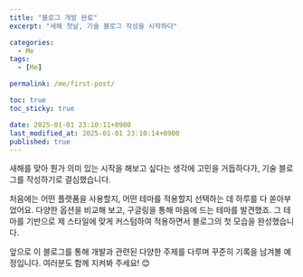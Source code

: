 ```yaml
---
title: "블로그 개발 완료"
excerpt: "새해 첫날, 기술 블로그 작성을 시작하다"

categories:
  - Me
tags:
  - [Me]

permalink: /me/first-post/

toc: true
toc_sticky: true

date: 2025-01-01 23:10:11+0900
last_modified_at: 2025-01-01 23:10:14+0900
published: true
---
```


새해를 맞아 뭔가 의미 있는 시작을 해보고 싶다는 생각에 고민을 거듭하다가, 기술 블로그를 작성하기로 결심했습니다.

처음에는 어떤 플랫폼을 사용할지, 어떤 테마를 적용할지 선택하는 데 하루를 다 쏟아부었어요. 다양한 옵션을 비교해 보고, 구글링을 통해 마음에 드는 테마를 발견했죠. 그 테마를 기반으로 제 스타일에 맞게 커스텀하여 적용하면서 블로그의 첫 모습을 완성했습니다.

앞으로 이 블로그를 통해 개발과 관련된 다양한 주제를 다루며 꾸준히 기록을 남겨볼 예정입니다. 여러분도 함께 지켜봐 주세요! 😊
